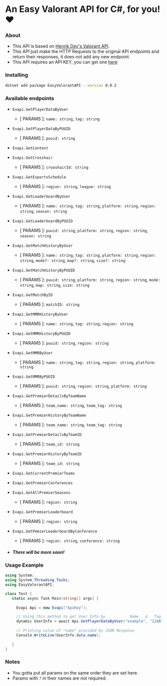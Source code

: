 # An Easy Valorant API for C#, for you! ❤️

### About

- This API is based on [Henrik Dev's Valorant API](https://docs.henrikdev.xyz).
- This API just make the HTTP Requests to the original API endpoints and return their responses, it does not add any new endpoint.
- This API requires an API KEY, you can get one [here](https://discord.gg/X3GaVkX2YN)

### Installing

```bash
dotnet add package EasyValorantAPI --version 0.0.2
```

### Available endpoints

- ```Evapi.GetPlayerDataByUser``` 

	- [ PARAMS ]: `name: string`, `tag: string`

- ```Evapi.GetPlayerDataByPUUID```

	- [ PARAMS ]: `puuid: string`

- ```Evapi.GetContent```

- ```Evapi.GetCrosshair```

	- [ PARAMS ]: `crooshairId: string`

- ```Evapi.GetEsportsSchedule```

	- [ PARAMS ]: `region: string`, `league: string`

- ```Evapi.GetLeaderboardByUser```

	- [ PARAMS ]: `name: string`, `tag: string`, `platform: string`, `region: string`, `season: string`

- ```Evapi.GetLeaderboardByPUUID```

	- [ PARAMS ]: `puuid: string`, `platform: string`, `region: string`, `season: string`

- ```Evapi.GetMatchHistoryByUser```

	- [ PARAMS ]: `name: string`, `tag: string`, `platform: string`, `region: string`, `mode?: string`, `map?: string`, `size?: string`

- ```Evapi.GetMatchHistoryByPUUID```

	- [ PARAMS ]: `puuid: string`, `platform: string`, `region: string`, `mode: string`, `map: string`, `size: string`

- ```Evapi.GetMatchByID```

	- [ PARAMS ]: `matchID: string`

- ```Evapi.GetMMRHistoryByUser```

	- [ PARAMS ]: `name: string`, `tag: string`, `region: string`

- ```Evapi.GetMMRHistoryByPUUID```

	- [ PARAMS ]: `puuid: string`, `region: string`

- ```Evapi.GetMMRByUser```

	- [ PARAMS ]: `name: string`, `tag: string`, `region: string`, `platform: string`

- ```Evapi.GetMMRByPUUID```

	- [ PARAMS ]: `puuid: string`, `region: string`, `platform: string`

- ```Evapi.GetPremierDetailsByTeamName```

	- [ PARAMS ]: `team_name: string`, `team_tag: string`

- ```Evapi.GetPremierHistoryByTeamName```

	- [ PARAMS ]: `team_name: string`, `team_tag: string`

- ```Evapi.GetPremierDetailsByTeamID```

	- [ PARAMS ]: `team_id: string`

- ```Evapi.GetPremierHistoryByTeamID```

	- [ PARAMS ]: `team_id: string`

- ```Evapi.GetCurrentPremierTeams```

- ```Evapi.GetPremierConferences```

- ```Evapi.GetAllPremierSeasons```

	- [ PARAMS ]: `region: string`

- ```Evapi.GetPremierLeaderboard```

	- [ PARAMS ]: `region: string`

- ```Evapi.GetPemierLeaderboardByConference```

	- [ PARAMS ]: `region: string`, `conference: string`

- ##### *There will be more soon!*

### Usage Example

```cs
using System;
using System.Threading.Tasks;
using EasyValorantAPI;

class Test {
   static async Task Main(string[] args] {
	
     Evapi Api = new Evapi("ApiKey");

     // Using this method to get User Info by           Name   &   Tag
     dynamic UserInfo = await Api.GetPlayerDataByUser("example", "12AB");
     
     // Printing value of "name" provided by JSON Response
     Console.WriteLine(UserInfo.data.name);
	
   }
}
```

### Notes

- You gotta put all params on the same order they are set here.
- Params with *`?`* in their names are not required.
